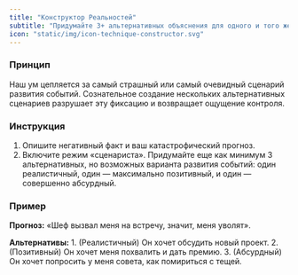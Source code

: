 ```yaml
---
title: "Конструктор Реальностей"
subtitle: "Придумайте 3+ альтернативных объяснения для одного и того же факта."
icon: "static/img/icon-technique-constructor.svg"
---
```


### Принцип
Наш ум цепляется за самый страшный или самый очевидный сценарий развития событий. Сознательное создание нескольких альтернативных сценариев разрушает эту фиксацию и возвращает ощущение контроля.

### Инструкция
1.  Опишите негативный факт и ваш катастрофический прогноз.
2.  Включите режим «сценариста». Придумайте еще как минимум 3 альтернативных, но возможных варианта развития событий: один реалистичный, один — максимально позитивный, и один — совершенно абсурдный.

### Пример
**Прогноз:** «Шеф вызвал меня на встречу, значит, меня уволят».

**Альтернативы:** 1. (Реалистичный) Он хочет обсудить новый проект. 2. (Позитивный) Он хочет меня похвалить и дать премию. 3. (Абсурдный) Он хочет попросить у меня совета, как помириться с тещей.